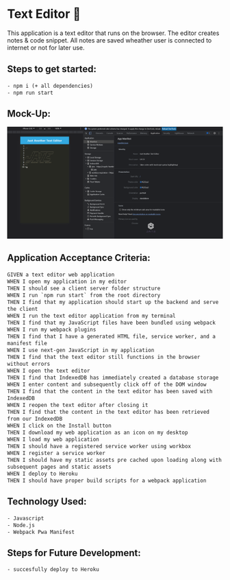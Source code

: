# Text Editor :robot:

This application is a text editor that runs on the browser. The editor creates notes & code snippet. All notes are saved wheather user is connected to internet or not for later use.

## **Steps to get started:**
```
- npm i (+ all dependencies)
- npm run start
```

## **Mock-Up:**
![Image of Project](./public/pwa.png)

## **Application Acceptance Criteria:**
```
GIVEN a text editor web application
WHEN I open my application in my editor
THEN I should see a client server folder structure
WHEN I run `npm run start` from the root directory
THEN I find that my application should start up the backend and serve the client
WHEN I run the text editor application from my terminal
THEN I find that my JavaScript files have been bundled using webpack
WHEN I run my webpack plugins
THEN I find that I have a generated HTML file, service worker, and a manifest file
WHEN I use next-gen JavaScript in my application
THEN I find that the text editor still functions in the browser without errors
WHEN I open the text editor
THEN I find that IndexedDB has immediately created a database storage
WHEN I enter content and subsequently click off of the DOM window
THEN I find that the content in the text editor has been saved with IndexedDB
WHEN I reopen the text editor after closing it
THEN I find that the content in the text editor has been retrieved from our IndexedDB
WHEN I click on the Install button
THEN I download my web application as an icon on my desktop
WHEN I load my web application
THEN I should have a registered service worker using workbox
WHEN I register a service worker
THEN I should have my static assets pre cached upon loading along with subsequent pages and static assets
WHEN I deploy to Heroku
THEN I should have proper build scripts for a webpack application
```

## **Technology Used:**
```
- Javascript
- Node.js
- Webpack Pwa Manifest
```

## **Steps for Future Development:**
```
- succesfully deploy to Heroku 
```
